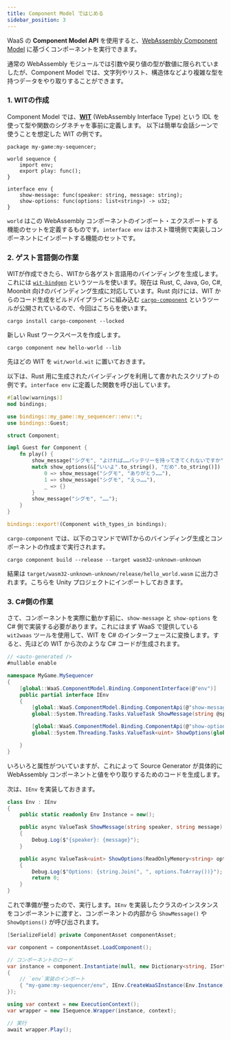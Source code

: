 ```yaml
---
title: Component Model ではじめる
sidebar_position: 3
---
```


WaaS の **Component Model API** を使用すると、[WebAssembly Component Model](https://component-model.bytecodealliance.org/) に基づくコンポーネントを実行できます。

通常の WebAssembly モジュールでは引数や戻り値の型が数値に限られていましたが、Component Model では、文字列やリスト、構造体などより複雑な型を持つデータをやり取りすることができます。

### 1. WITの作成

Component Model では、[**WIT**](https://component-model.bytecodealliance.org/design/wit.html) (WebAssembly Interface Type) という IDL を使って型や関数のシグネチャを事前に定義します。
以下は簡単な会話シーンで使うことを想定した WIT の例です。

```wit
package my-game:my-sequencer;

world sequence {
    import env;
    export play: func();
}

interface env {
    show-message: func(speaker: string, message: string);
    show-options: func(options: list<string>) -> u32;
}
```

`world` はこの WebAssembly コンポーネントのインポート・エクスポートする機能のセットを定義するものです。`interface env` はホスト環境側で実装しコンポーネントにインポートする機能のセットです。

### 2. ゲスト言語側の作業

WITが作成できたら、WITから各ゲスト言語用のバインディングを生成します。これには [`wit-bindgen`](https://github.com/bytecodealliance/wit-bindgen) というツールを使います。現在は Rust, C, Java, Go, C#, Moonbit 向けのバインディング生成に対応しています。Rust 向けには、WIT からのコード生成をビルドパイプラインに組み込む [`cargo-component`](https://github.com/bytecodealliance/cargo-component) というツールが公開されているので、今回はこちらを使います。

```
cargo install cargo-component --locked
```

新しい Rust ワークスペースを作成します。

```
cargo component new hello-world --lib
```

先ほどの WIT を `wit/world.wit` に置いておきます。

以下は、Rust 用に生成されたバインディングを利用して書かれたスクリプトの例です。`interface env` に定義した関数を呼び出しています。

```rust
#[allow(warnings)]
mod bindings;

use bindings::my_game::my_sequencer::env::*;
use bindings::Guest;

struct Component;

impl Guest for Component {
    fn play() {
        show_message("シグモ", "よければ……バッテリーを持ってきてくれないですか");
        match show_options(&["いいよ".to_string(), "だめ".to_string()]) {
            0 => show_message("シグモ", "ありがとう……"),
            1 => show_message("シグモ", "えっ……"),
            _ => {}
        }
        show_message("シグモ", "……");
    }
}

bindings::export!(Component with_types_in bindings);
```

`cargo-component` では、以下のコマンドでWITからのバインディング生成とコンポーネントの作成まで実行されます。

```
cargo component build --release --target wasm32-unknown-unknown
```

結果は `target/wasm32-unknown-unknown/release/hello_world.wasm` に出力されます。こちらを Unity プロジェクトにインポートしておきます。

### 3. C#側の作業

さて、コンポーネントを実際に動かす前に、`show-message` と `show-options` を C# 側で実装する必要があります。これにはまず WaaS で提供している `wit2waas` ツールを使用して、WIT を C# のインターフェースに変換します。すると、先ほどの WIT から次のような C# コードが生成されます。

```cs
// <auto-generated />
#nullable enable

namespace MyGame.MySequencer
{
    [global::WaaS.ComponentModel.Binding.ComponentInterface(@"env")]
    public partial interface IEnv
    {
        [global::WaaS.ComponentModel.Binding.ComponentApi(@"show-message")]
        global::System.Threading.Tasks.ValueTask ShowMessage(string @speaker, string @message);

        [global::WaaS.ComponentModel.Binding.ComponentApi(@"show-options")]
        global::System.Threading.Tasks.ValueTask<uint> ShowOptions(global::System.ReadOnlyMemory<string> @options);

    }
}
```

いろいろと属性がついていますが、これによって Source Generator が具体的に WebAssembly コンポーネントと値をやり取りするためのコードを生成します。

次は、`IEnv` を実装しておきます。

```cs
class Env : IEnv
{
    public static readonly Env Instance = new();

    public async ValueTask ShowMessage(string speaker, string message)
    {
        Debug.Log($"{speaker}: {message}");
    }

    public async ValueTask<uint> ShowOptions(ReadOnlyMemory<string> options)
    {
        Debug.Log($"Options: {string.Join(", ", options.ToArray())}");
        return 0;
    }
}
```

これで準備が整ったので、実行します。`IEnv` を実装したクラスのインスタンスをコンポーネントに渡すと、コンポーネントの内部から `ShowMessage()` や `ShowOptions()` が呼び出されます。

```cs
[SerializeField] private ComponentAsset componentAsset;

var component = componentAsset.LoadComponent();

// コンポーネントのロード
var instance = component.Instantiate(null, new Dictionary<string, ISortedExportable>()
{
    // `env`実装のインポート
    { "my-game:my-sequencer/env", IEnv.CreateWaaSInstance(Env.Instance) }
});

using var context = new ExecutionContext();
var wrapper = new ISequence.Wrapper(instance, context);

// 実行
await wrapper.Play();
```
